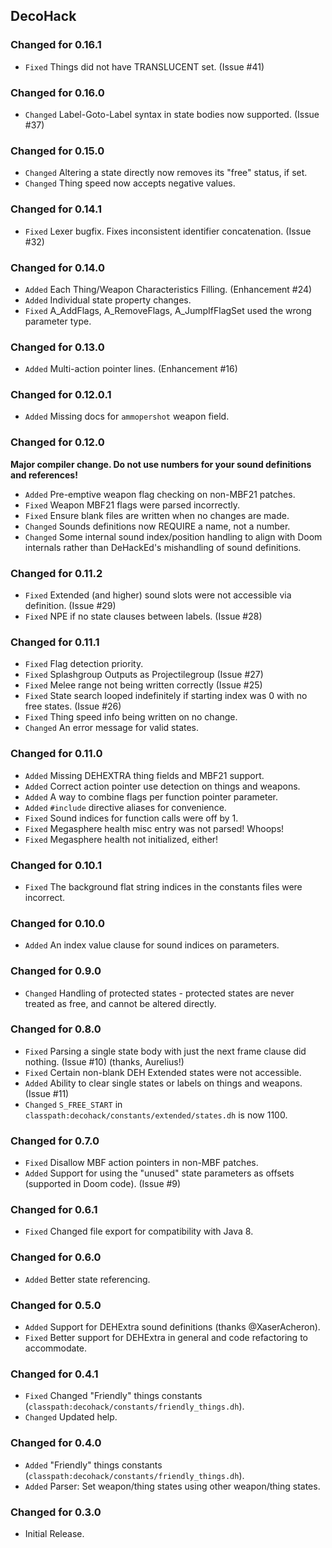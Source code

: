 DecoHack
--------

### Changed for 0.16.1

* `Fixed` Things did not have TRANSLUCENT set. (Issue #41)


### Changed for 0.16.0

* `Changed` Label-Goto-Label syntax in state bodies now supported. (Issue #37)


### Changed for 0.15.0

* `Changed` Altering a state directly now removes its "free" status, if set.
* `Changed` Thing speed now accepts negative values.


### Changed for 0.14.1

* `Fixed` Lexer bugfix. Fixes inconsistent identifier concatenation. (Issue #32)


### Changed for 0.14.0

* `Added` Each Thing/Weapon Characteristics Filling. (Enhancement #24)
* `Added` Individual state property changes.
* `Fixed` A_AddFlags, A_RemoveFlags, A_JumpIfFlagSet used the wrong parameter type.


### Changed for 0.13.0

* `Added` Multi-action pointer lines. (Enhancement #16)


### Changed for 0.12.0.1

* `Added` Missing docs for `ammopershot` weapon field.


### Changed for 0.12.0

**Major compiler change. Do not use numbers for your sound definitions and references!**

* `Added` Pre-emptive weapon flag checking on non-MBF21 patches.
* `Fixed` Weapon MBF21 flags were parsed incorrectly.
* `Fixed` Ensure blank files are written when no changes are made.
* `Changed` Sounds definitions now REQUIRE a name, not a number.
* `Changed` Some internal sound index/position handling to align with Doom internals rather than DeHackEd's mishandling of sound definitions.


### Changed for 0.11.2

* `Fixed` Extended (and higher) sound slots were not accessible via definition. (Issue #29)
* `Fixed` NPE if no state clauses between labels. (Issue #28)


### Changed for 0.11.1

* `Fixed` Flag detection priority.
* `Fixed` Splashgroup Outputs as Projectilegroup (Issue #27)
* `Fixed` Melee range not being written correctly (Issue #25)
* `Fixed` State search looped indefinitely if starting index was 0 with no free states. (Issue #26)
* `Fixed` Thing speed info being written on no change.
* `Changed` An error message for valid states.


### Changed for 0.11.0

* `Added` Missing DEHEXTRA thing fields and MBF21 support.
* `Added` Correct action pointer use detection on things and weapons.
* `Added` A way to combine flags per function pointer parameter.
* `Added` `#include` directive aliases for convenience.
* `Fixed` Sound indices for function calls were off by 1.
* `Fixed` Megasphere health misc entry was not parsed! Whoops!
* `Fixed` Megasphere health not initialized, either!


### Changed for 0.10.1

* `Fixed` The background flat string indices in the constants files were incorrect.


### Changed for 0.10.0

* `Added` An index value clause for sound indices on parameters.


### Changed for 0.9.0

* `Changed` Handling of protected states - protected states are never treated as free, and cannot be altered directly.


### Changed for 0.8.0

* `Fixed` Parsing a single state body with just the next frame clause did nothing. (Issue #10) (thanks, Aurelius!)
* `Fixed` Certain non-blank DEH Extended states were not accessible.
* `Added` Ability to clear single states or labels on things and weapons. (Issue #11)
* `Changed` `S_FREE_START` in `classpath:decohack/constants/extended/states.dh` is now 1100.


### Changed for 0.7.0

* `Fixed` Disallow MBF action pointers in non-MBF patches.
* `Added` Support for using the "unused" state parameters as offsets (supported in Doom code). (Issue #9)


### Changed for 0.6.1

* `Fixed` Changed file export for compatibility with Java 8.


### Changed for 0.6.0

* `Added` Better state referencing.


### Changed for 0.5.0

* `Added` Support for DEHExtra sound definitions (thanks @XaserAcheron).
* `Fixed` Better support for DEHExtra in general and code refactoring to accommodate.


### Changed for 0.4.1

* `Fixed` Changed "Friendly" things constants (`classpath:decohack/constants/friendly_things.dh`).
* `Changed` Updated help.


### Changed for 0.4.0

* `Added` "Friendly" things constants (`classpath:decohack/constants/friendly_things.dh`).
* `Added` Parser: Set weapon/thing states using other weapon/thing states.


### Changed for 0.3.0

* Initial Release.

